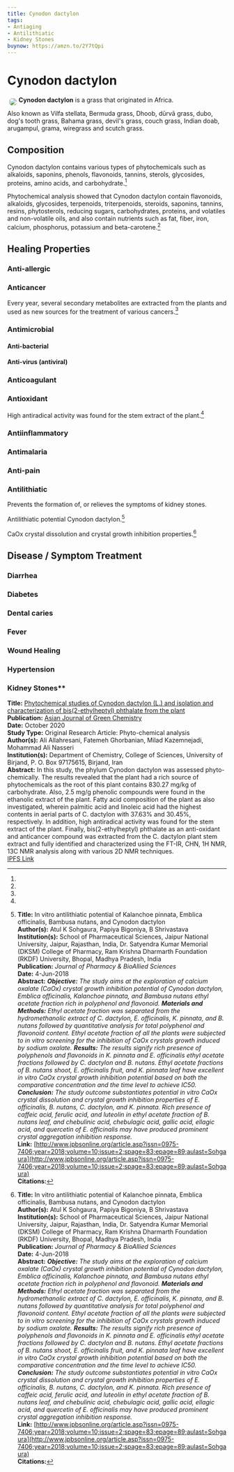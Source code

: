 ```yaml
---
title: Cynodon dactylon
tags:
- Antiaging
- Antilithiatic
- Kidney Stones
buynow: https://amzn.to/2Y7tQpi
---
```

# Cynodon dactylon

<img src="https://res.cloudinary.com/alchemist-cookbook/image/upload/w_200,f_auto/healing-items/Cynodon dactylon.jpg" style="border-radius: 5px; float:left; margin: 5px;">**Cynodon dactylon** is a grass that originated in Africa.

Also known as Vilfa stellata, Bermuda grass, Dhoob, dūrvā grass, dubo, dog's tooth grass, Bahama grass, devil's grass, couch grass, Indian doab, arugampul, grama, wiregrass and scutch grass.

## Composition

Cynodon dactylon contains various types of phytochemicals such as alkaloids, saponins, phenols, flavonoids, tannins, sterols, glycosides, proteins, amino acids, and carbohydrate.[^2]

Phytochemical analysis showed that Cynodon dactylon contain flavonoids, alkaloids, glycosides, terpenoids, triterpenoids, steroids, saponins, tannins, resins, phytosterols, reducing sugars, carbohydrates, proteins, and volatiles and non-volatile oils, and also contain nutrients such as fat, fiber, iron, calcium, phosphorus, potassium and beta-carotene.[^2]

## Healing Properties

### Anti-allergic

### Anticancer

Every year, several secondary metabolites are extracted from the plants and used as new sources for the treatment of various cancers.[^2]

### Antimicrobial

#### Anti-bacterial

#### Anti-virus (antiviral) 

### Anticoagulant

### Antioxidant

High antiradical activity was found for the stem extract of the plant.[^2]

### Antiinflammatory

### Antimalaria

### Anti-pain
 
### Antilithiatic

Prevents the formation of, or relieves the symptoms of kidney stones.

Antilithiatic potential Cynodon dactylon.[^1]

CaOx crystal dissolution and crystal growth inhibition properties.[^1]

## Disease / Symptom Treatment

### Diarrhea

### Diabetes

### Dental caries

### Fever

### Wound Healing

### Hypertension

### Kidney Stones**

[^1]: **Title:** In vitro antilithiatic potential of Kalanchoe pinnata, Emblica officinalis, Bambusa nutans, and Cynodon dactylon<br>**Author(s):** Atul K Sohgaura, Papiya Bigoniya, B Shrivastava<br>**Institution(s):** School of Pharmaceutical Sciences, Jaipur National University, Jaipur, Rajasthan, India, Dr. Satyendra Kumar Memorial (DKSM) College of Pharmacy, Ram Krishna Dharmarth Foundation (RKDF) University, Bhopal, Madhya Pradesh, India<br>**Publication:** <i>Journal of Pharmacy & BioAllied Sciences</i><br>**Date:** 4-Jun-2018<br>**Abstract:** <i>**Objective:** The study aims at the exploration of calcium oxalate (CaOx) crystal growth inhibition potential of Cynodon dactylon, Emblica officinalis, Kalanchoe pinnata, and Bambusa nutans ethyl acetate fraction rich in polyphenol and flavonoid. **Materials and Methods:** Ethyl acetate fraction was separated from the hydromethanolic extract of C. dactylon, E. officinalis, K. pinnata, and B. nutans followed by quantitative analysis for total polyphenol and flavonoid content. Ethyl acetate fraction of all the plants were subjected to in vitro screening for the inhibition of CaOx crystals growth induced by sodium oxalate. **Results:** The results signify rich presence of polyphenols and flavonoids in K. pinnata and E. officinalis ethyl acetate fractions followed by C. dactylon and B. nutans. Ethyl acetate fractions of B. nutans shoot, E. officinalis fruit, and K. pinnata leaf have excellent in vitro CaOx crystal growth inhibition potential based on both the comparative concentration and the time level to achieve IC50. **Conclusion:** The study outcome substantiates potential in vitro CaOx crystal dissolution and crystal growth inhibition properties of E. officinalis, B. nutans, C. dactylon, and K. pinnata. Rich presence of caffeic acid, ferulic acid, and luteolin in ethyl acetate fraction of B. nutans leaf, and chebulinic acid, chebulagic acid, gallic acid, ellagic acid, and quercetin of E. officinalis may have produced prominent crystal aggregation inhibition response.</i><br>**Link:** [http://www.jpbsonline.org/article.asp?issn=0975-7406;year=2018;volume=10;issue=2;spage=83;epage=89;aulast=Sohgaura](http://www.jpbsonline.org/article.asp?issn=0975-7406;year=2018;volume=10;issue=2;spage=83;epage=89;aulast=Sohgaura)<br>**Citations:**  

[^2]: 
**Title:** [Phytochemical studies of Cynodon dactylon (L.) and isolation and characterization of bis(2-ethylheptyl) phthalate from the plant](https://dx.doi.org/10.22034/ajgc.2021.104596)<br>
**Publication:** [Asian Journal of Green Chemistry](http://www.ajgreenchem.com/)<br>
**Date:** October 2020<br>
**Study Type:** Original Research Article: Phyto-chemical analysis<br>
**Author(s):** Ali Allahresani, Fatemeh Ghorbanian, Milad Kazemnejadi, Mohammad Ali Nasseri<br>
**Institution(s):** Department of Chemistry, College of Sciences, University of Birjand, P. O. Box 97175615, Birjand, Iran<br>
**Abstract:** In this study, the phylum Cynodon dactylon was assessed phyto-chemically. The results revealed that the plant had a rich source of phytochemicals as the root of this plant contains 830.27 mg/kg of carbohydrate. Also, 2.5 mg/g phenolic compounds were found in the ethanolic extract of the plant. Fatty acid composition of the plant as also investigated, wherein palmitic acid and linoleic acid had the highest contents in aerial parts of C. dactylon with 37.63% and 30.45%, respectively. In addition, high antiradical activity was found for the stem extract of the plant. Finally, bis(2-ethylheptyl) phthalate as an anti-oxidant and anticancer compound was extracted from the C. dactylon plant stem extract and fully identified and characterized using the FT-IR, CHN, 1H NMR, 13C NMR analysis along with various 2D NMR techniques.<br>
[IPFS Link](https://ipfs.io/ipfs/QmeBan3J8KEoK98W1TpnrdxrSMCTq3kBesN43uWEy3Pz49)

<!-- [^1]: 
**Title:** [ ]( )<br>
**Publication:** [ ]( )<br>
**Date:** <br>
**Study Type:** Animal Study, Commentary, Human Study: In Vitro - In Vivo - In Silico, Human: Case Report, Meta Analysis, Review<br>
**Author(s):** <br>
**Institution(s):** <br>
**Abstract:** <br>
[IPFS Link](https://ipfs.io/ipfs/) -->

<!-- <img src="https://res.cloudinary.com/alchemist-cookbook/image/upload/w_200,f_auto/healing-items/acemannan.jpg" style="border-radius: 5px; border-width: 1px; border-color: #c9c9c9; border-style: solid;   display: block; margin-left: auto; margin-right: auto;"> -->